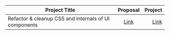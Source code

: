 | Project Title      |  Proposal          | Project  |
| ------------- |:-------------:| -----:|
|Refactor & cleanup CSS and internals of UI components| [Link](https://drive.google.com/file/d/1g0NP1rUzASSDHKDDJckjn_Yi5A0GaSrX/view) | [Link](https://summerofcode.withgoogle.com/archive/2019/projects/5076004127637504/) |
